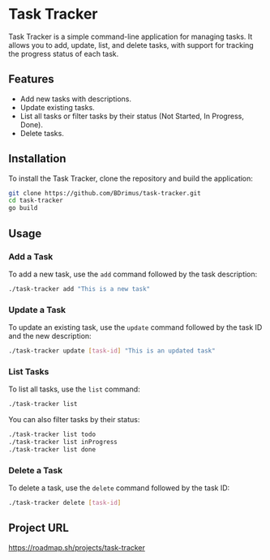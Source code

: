 # Task Tracker

Task Tracker is a simple command-line application for managing tasks. It allows you to add, update, list, and delete tasks, with support for tracking the progress status of each task.

## Features

- Add new tasks with descriptions.
- Update existing tasks.
- List all tasks or filter tasks by their status (Not Started, In Progress, Done).
- Delete tasks.

## Installation

To install the Task Tracker, clone the repository and build the application:

```sh
git clone https://github.com/BDrimus/task-tracker.git
cd task-tracker
go build
```

## Usage

### Add a Task

To add a new task, use the `add` command followed by the task description:

```sh
./task-tracker add "This is a new task"
```

### Update a Task

To update an existing task, use the `update` command followed by the task ID and the new description:

```sh
./task-tracker update [task-id] "This is an updated task"
```

### List Tasks

To list all tasks, use the `list` command:

```sh
./task-tracker list
```

You can also filter tasks by their status:

```sh
./task-tracker list todo
./task-tracker list inProgress
./task-tracker list done
```

### Delete a Task

To delete a task, use the `delete` command followed by the task ID:

```sh
./task-tracker delete [task-id]
```

## Project URL

https://roadmap.sh/projects/task-tracker